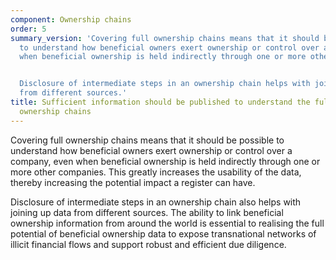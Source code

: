 ```yaml
---
component: Ownership chains
order: 5
summary_version: 'Covering full ownership chains means that it should be possible
  to understand how beneficial owners exert ownership or control over a company, even
  when beneficial ownership is held indirectly through one or more other companies.


  Disclosure of intermediate steps in an ownership chain helps with joining up data
  from different sources.'
title: Sufficient information should be published to understand the full ownership
  ownership chains
---
```


Covering full ownership chains means that it should be possible to understand how beneficial owners exert ownership or control over a company, even when beneficial ownership is held indirectly through one or more other companies. This greatly increases the usability of the data, thereby increasing the potential impact a register can have. 

Disclosure of intermediate steps in an ownership chain also helps with joining up data from different sources. The ability to link beneficial ownership information from around the world is essential to realising the full potential of beneficial ownership data to expose transnational networks of illicit financial flows and support robust and efficient due diligence.